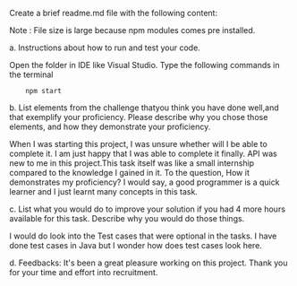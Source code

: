 Create a brief readme.md file with the following content:

Note : File size is large because npm modules comes pre installed. 

a. Instructions about how to run and test your code.
    
   Open the folder in IDE like Visual Studio.
    Type the following commands in the terminal
 
        npm start

b. List elements from the challenge thatyou think you  have done well,and that exemplify your proficiency. Please describe why you chose those elements, and how they demonstrate your proficiency.
    
   When I was starting this project, I was unsure whether will I be able to complete it. I am just happy that I was able to complete it finally. API was new to me in this project.This task itself was like a small internship compared to the knowledge I gained in it.
    To the question, How it demonstrates my proficiency? I would say, a good programmer is a quick learner and I just learnt many concepts in this task. 

c. List what you would do to improve your solution if you had 4 more hours available for this task. Describe why you would do those things.
    
   I would do look into the Test cases that were optional in the tasks. I have done test cases in Java but I wonder how does test cases look here. 

d. Feedbacks:
    It's been a great pleasure working on this project. Thank you for your time and effort into recruitment. 
